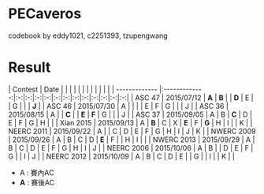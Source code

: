 PECaveros
=========

codebook by eddy1021, c2251393, tzupengwang


# Result

| Contest       | Date          |   |   |   |   |   |   |   |   |   |   |   |
| ------------- |:-------------:|:-:|:-:|:-:|:-:|:-:|:-:|:-:|:-:|:-:|:-:|:-:|:-:|
| ASC 47        | 2015/07/12    | **A** | **B** |   | **D** | E |   | G |   |   | **J** |
| ASC 46        | 2015/07/30    | A |   |   |   | E | F | G |   |   | J |
| ASC 36        | 2015/08/15    | A |   | **C** |   | **E** | **F** | G |   |   | J |
| ASC 37        | 2015/09/05    | A | B | **C** | D | E | F | G | H |   |
| Xian 2015     | 2015/09/13    | A | **B** | C | X | **E** | F | **G** | H | I |   | K |
| NEERC 2011    | 2015/09/22    | A |   | C | D | E | F | G | H | I | J | K |
| NWERC 2009    | 2015/09/26    | A | B | C | D | **E** | F |   | H | I |   |
| NWERC 2013    | 2015/09/29    | A | B | C | D | E | F | G | H | I | J |
| NEERC 2006    | 2015/10/06    | A | B |   | D | E | F | G |   | I | J |
| NEERC 2012    | 2015/10/09    | A | B | C | D | E |   | G |   | I |   | K |   |

- A : 賽內AC  
- **A** : 賽後AC  
